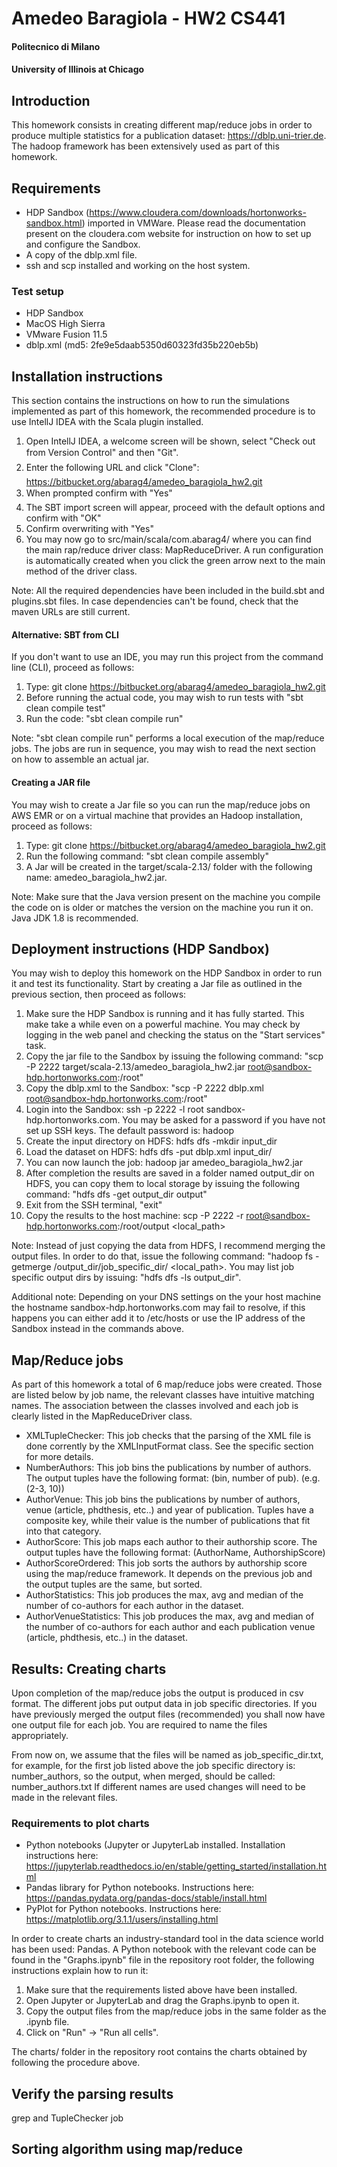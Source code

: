 # Amedeo Baragiola - HW2 CS441
#### Politecnico di Milano
#### University of Illinois at Chicago

## Introduction

This homework consists in creating different map/reduce jobs in order to produce multiple statistics for a publication dataset: https://dblp.uni-trier.de.
The hadoop framework has been extensively used as part of this homework.

## Requirements

* HDP Sandbox (https://www.cloudera.com/downloads/hortonworks-sandbox.html) imported in VMWare. Please read the documentation present on the cloudera.com website for instruction on how to set up and configure the Sandbox.
* A copy of the dblp.xml file.
* ssh and scp installed and working on the host system.

### Test setup

* HDP Sandbox
* MacOS High Sierra
* VMware Fusion 11.5
* dblp.xml (md5: 2fe9e5daab5350d60323fd35b220eb5b)

## Installation instructions
This section contains the instructions on how to run the simulations implemented as part of this homework, the recommended procedure is to use IntellJ IDEA with the Scala plugin installed.

1. Open IntellJ IDEA, a welcome screen will be shown, select "Check out from Version Control" and then "Git".
2. Enter the following URL and click "Clone": https://bitbucket.org/abarag4/amedeo_baragiola_hw2.git
3. When prompted confirm with "Yes"
4. The SBT import screen will appear, proceed with the default options and confirm with "OK"
5. Confirm overwriting with "Yes"
6. You may now go to src/main/scala/com.abarag4/ where you can find the main rap/reduce driver class: MapReduceDriver. A run configuration is automatically created when you click the green arrow next to the main method of the driver class.

Note: All the required dependencies have been included in the build.sbt and plugins.sbt files. In case dependencies can't be found, check that the maven URLs are still current.

#### Alternative: SBT from CLI

If you don't want to use an IDE, you may run this project from the command line (CLI), proceed as follows:

1. Type: git clone https://bitbucket.org/abarag4/amedeo_baragiola_hw2.git
2. Before running the actual code, you may wish to run tests with "sbt clean compile test"
3. Run the code: "sbt clean compile run"

Note: "sbt clean compile run" performs a local execution of the map/reduce jobs. The jobs are run in sequence, you may wish to read the next section on how to assemble an actual jar.

#### Creating a JAR file

You may wish to create a Jar file so you can run the map/reduce jobs on AWS EMR or on a virtual machine that provides an Hadoop installation, proceed as follows:

1. Type: git clone https://bitbucket.org/abarag4/amedeo_baragiola_hw2.git
2. Run the following command: "sbt clean compile assembly"
3. A Jar will be created in the target/scala-2.13/ folder with the following name: amedeo\_baragiola\_hw2.jar.

Note: Make sure that the Java version present on the machine you compile the code on is older or matches the version on the machine you run it on. Java JDK 1.8 is recommended.

## Deployment instructions (HDP Sandbox)

You may wish to deploy this homework on the HDP Sandbox in order to run it and test its functionality. Start by creating a Jar file as outlined in the previous section, then proceed as follows:

1. Make sure the HDP Sandbox is running and it has fully started. This make take a while even on a powerful machine. You may check by logging in the web panel and checking the status on the "Start services" task.
2. Copy the jar file to the Sandbox by issuing the following command: "scp -P 2222 target/scala-2.13/amedeo\_baragiola\_hw2.jar root@sandbox-hdp.hortonworks.com:/root"
3. Copy the dblp.xml to the Sandbox: "scp -P 2222 dblp.xml root@sandbox-hdp.hortonworks.com:/root"
4. Login into the Sandbox: ssh -p 2222 -l root sandbox-hdp.hortonworks.com. You may be asked for a password if you have not set up SSH keys. The default password is: hadoop
5. Create the input directory on HDFS: hdfs dfs -mkdir input_dir
6. Load the dataset on HDFS: hdfs dfs -put dblp.xml input_dir/
7. You can now launch the job: hadoop jar amedeo_baragiola_hw2.jar
8. After completion the results are saved in a folder named output_dir on HDFS, you can copy them to local storage by issuing the following command: "hdfs dfs -get output_dir output"
9. Exit from the SSH terminal, "exit"
10. Copy the results to the host machine: scp -P 2222 -r root@sandbox-hdp.hortonworks.com:/root/output <local_path>

Note: Instead of just copying the data from HDFS, I recommend merging the output files.
In order to do that, issue the following command: "hadoop fs -getmerge /output_dir/job_specific_dir/ <local_path>.
You may list job specific output dirs by issuing: "hdfs dfs -ls output_dir".

Additional note: Depending on your DNS settings on the your host machine the hostname sandbox-hdp.hortonworks.com may fail to resolve, if this happens you can either add it to /etc/hosts or use the IP address of the Sandbox instead in the commands above.

## Map/Reduce jobs

As part of this homework a total of 6 map/reduce jobs were created.
Those are listed below by job name, the relevant classes have intuitive matching names. The association between the classes involved and each job is clearly listed in the MapReduceDriver class.

* XMLTupleChecker: This job checks that the parsing of the XML file is done corrently by the XMLInputFormat class. See the specific section for more details.
* NumberAuthors: This job bins the publications by number of authors. The output tuples have the following format: (bin, number of pub). (e.g. (2-3, 10))
* AuthorVenue: This job bins the publications by number of authors, venue (article, phdthesis, etc..) and year of publication. Tuples have a composite key, while their value is the number of publications that fit into that category.
* AuthorScore: This job maps each author to their authorship score. The output tuples have the following format: (AuthorName, AuthorshipScore)
* AuthorScoreOrdered: This job sorts the authors by authorship score using the map/reduce framework. It depends on the previous job and the output tuples are the same, but sorted.
* AuthorStatistics: This job produces the max, avg and median of the number of co-authors for each author in the dataset.
* AuthorVenueStatistics: This job produces the max, avg and median of the number of co-authors for each author and each publication venue (article, phdthesis, etc..) in the dataset.

## Results: Creating charts

Upon completion of the map/reduce jobs the output is produced in csv format. The different jobs put output data in job specific directories.
If you have previously merged the output files (recommended) you shall now have one output file for each job. You are required to name the files appropriately.

From now on, we assume that the files will be named as job_specific_dir.txt, for example, for the first job listed above the job specific directory is: number_authors, so the output, when merged, should be called: number_authors.txt
If different names are used changes will need to be made in the relevant files.

### Requirements to plot charts

* Python notebooks (Jupyter or JupyterLab installed. Installation instructions here: https://jupyterlab.readthedocs.io/en/stable/getting_started/installation.html
* Pandas library for Python notebooks. Instructions here: https://pandas.pydata.org/pandas-docs/stable/install.html
* PyPlot for Python notebooks. Instructions here: https://matplotlib.org/3.1.1/users/installing.html

In order to create charts an industry-standard tool in the data science world has been used: Pandas.
A Python notebook with the relevant code can be found in the "Graphs.ipynb" file in the repository root folder, the following instructions explain how to run it:

1. Make sure that the requirements listed above have been installed.
2. Open Jupyter or JupyterLab and drag the Graphs.ipynb to open it.
3. Copy the output files from the map/reduce jobs in the same folder as the .ipynb file.
4. Click on "Run" -> "Run all cells".

The charts/ folder in the repository root contains the charts obtained by following the procedure above.

## Verify the parsing results
grep and TupleChecker job

## Sorting algorithm using map/reduce
